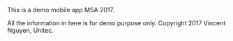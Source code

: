 This is a demo mobile app MSA 2017.

All the information in here is for demo purpose only.
Copyright 2017 Vincent Nguyen, Unitec.
